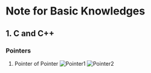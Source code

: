 # Note for Basic Knowledges

## 1. C and C++

### Pointers

1. Pointer of Pointer
![Pointer1][1]
![Pointer2][2]

[1]: /Users/yangpeng/gitRepositories/data-structure-algorithm/C_C++/images/pointer1.png
[2]: /Users/yangpeng/gitRepositories/data-structure-algorithm/C_C++/images/pointer2.png
